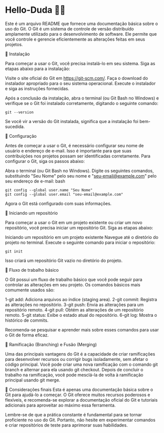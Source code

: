 # Hello-Duda 👋👋

Este é um arquivo README que fornece uma documentação básica sobre o uso do Git. O Git é um sistema de controle de versão distribuído amplamente utilizado para o desenvolvimento de software. Ele permite que você controle e gerencie eficientemente as alterações feitas em seus projetos.

📝 Instalação

Para começar a usar o Git, você precisa instalá-lo em seu sistema. Siga as etapas abaixo para a instalação:

Visite o site oficial do Git em https://git-scm.com/.
Faça o download do instalador apropriado para o seu sistema operacional.
Execute o instalador e siga as instruções fornecidas.

Após a conclusão da instalação, abra o terminal (ou Git Bash no Windows) e verifique se o Git foi instalado corretamente, digitando o seguinte comando:
 ```
git --version
 ```
Se você vir a versão do Git instalada, significa que a instalação foi bem-sucedida.

📝 Configuração

Antes de começar a usar o Git, é necessário configurar seu nome de usuário e endereço de e-mail. Isso é importante para que suas contribuições nos projetos possam ser identificadas corretamente. Para configurar o Git, siga os passos abaixo:

Abra o terminal (ou Git Bash no Windows).
Digite os seguintes comandos, substituindo "Seu Nome" pelo seu nome e "seu-email@example.com" pelo seu endereço de e-mail:
bash
 ```
git config --global user.name "Seu Nome"
git config --global user.email "seu-email@example.com"
 ```
Agora o Git está configurado com suas informações.

📝 Iniciando um repositório

Para começar a usar o Git em um projeto existente ou criar um novo repositório, você precisa iniciar um repositório Git. Siga as etapas abaixo:

Iniciando um repositório em um projeto existente
Navegue até o diretório do projeto no terminal.
Execute o seguinte comando para iniciar o repositório:
 ```
git init
 ```
Isso criará um repositório Git vazio no diretório do projeto.

📝 Fluxo de trabalho básico

O Git possui um fluxo de trabalho básico que você pode seguir para controlar as alterações em seu projeto. Os comandos básicos mais comumente usados são:

1-git add: Adiciona arquivos ao índice (staging area).
2-git commit: Registra as alterações no repositório.
3-git push: Envia as alterações para um repositório remoto.
4-git pull: Obtém as alterações de um repositório remoto.
5-git status: Exibe o estado atual do repositório.
6-git log: Mostra o histórico de commits.

Recomenda-se pesquisar e aprender mais sobre esses comandos para usar o Git de forma eficaz.

📝 Ramificação (Branching) e Fusão (Merging)

Uma das principais vantagens do Git é a capacidade de criar ramificações para desenvolver recursos ou corrigir bugs isoladamente, sem afetar o código principal. Você pode criar uma nova ramificação com o comando git branch e alternar para ela usando git checkout. Depois de concluir o trabalho na ramificação, você pode mesclá-la de volta à ramificação principal usando git merge.

📝 Considerações finais
Esta é apenas uma documentação básica sobre o Git para ajudá-lo a começar. O Git oferece muitos recursos poderosos e flexíveis, e recomenda-se explorar a documentação oficial do Git e tutoriais adicionais para aproveitar ao máximo essa ferramenta.

Lembre-se de que a prática constante é fundamental para se tornar proficiente no uso do Git. Portanto, não hesite em experimentar comandos e criar repositórios de teste para aprimorar suas habilidades.

